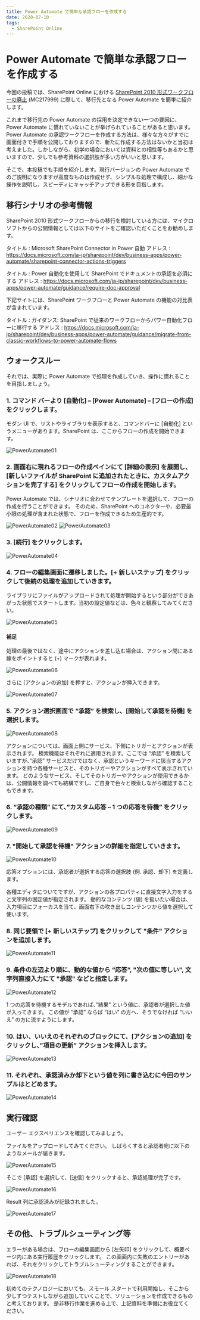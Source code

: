 ```yaml
---
title: Power Automate で簡単な承認フローを作成する
date: 2020-07-10
tags:
  - SharePoint Online
---
```


# Power Automate で簡単な承認フローを作成する

今回の投稿では、SharePoint Online における [SharePoint 2010 形式ワークフローの廃止](https://support.microsoft.com/ja-jp/office/1ca3fff8-9985-410a-85aa-8120f626965f?ui=ja-jp&rs=ja-jp&ad=jp) (MC217999) に際して、移行先となる Power Automate を簡単に紹介します。

これまで移行先の Power Automate の採用を決定できない一つの要因に、Power Automate に慣れていないことが挙げられていることがあると思います。
Power Automate の承認ワークフローを作成する方法は、様々な方々がすでに画面付きで手順を公開しておりますので、新たに作成する方法はないかと当初は考えました。しかしながら、初学の場合においては資料との相性等もあるかと思いますので、少しでも参考資料の選択肢が多い方がいいと思います。

そこで、本投稿でも手順を紹介します。現行バージョンの Power Automate でのご説明になりますが高度なものは作成せず、シンプルな処理で構成し、細かな操作を説明し、スピーディにキャッチアップできる形を目指します。

## 移行シナリオの参考情報
SharePoint 2010 形式ワークフローからの移行を検討している方には、マイクロソフトからの公開情報としては以下のサイトをご確認いただくことをお勧めします。

タイトル : Microsoft SharePoint Connector in Power 自動
アドレス : https://docs.microsoft.com/ja-jp/sharepoint/dev/business-apps/power-automate/sharepoint-connector-actions-triggers

タイトル : Power 自動化を使用して SharePoint でドキュメントの承認を必須にする
アドレス : https://docs.microsoft.com/ja-jp/sharepoint/dev/business-apps/power-automate/guidance/require-doc-approval

下記サイトには、SharePoint ワークフローと Power Automate の機能の対比表が含まれています。

タイトル : ガイダンス: SharePoint で従来のワークフローからパワー自動化フローに移行する
アドレス : https://docs.microsoft.com/ja-jp/sharepoint/dev/business-apps/power-automate/guidance/migrate-from-classic-workflows-to-power-automate-flows

## ウォークスルー
それでは、実際に Power Automate で処理を作成していき、操作に慣れることを目指しましょう。

### 1. コマンド バーより [自動化] – [Power Automate] – [フローの作成] をクリックします。
モダン UI で、リストやライブラリを表示すると、コマンドバーに [自動化] というメニューがあります。SharePoint は、ここからフローの作成を開始できます。

![PowerAutomate01](introduction-to-power-automate/PA01.png)

### 2. 画面右に現れるフローの作成ペインにて [詳細の表示] を展開し、[新しいファイルが SharePoint に追加されたときに、カスタムアクションを完了する] をクリックしてフローの作成を開始します。

Power Automate では、シナリオに合わせてテンプレートを選択して、フローの作成を行うことができます。
そのため、SharePoint へのコネクターや、必要最小限の処理が含まれた状態で、フローを作成できるため生産的です。

![PowerAutomate02](introduction-to-power-automate/PA02.png)
![PowerAutomate03](introduction-to-power-automate/PA03.png)

### 3. [続行] をクリックします。

![PowerAutomate04](introduction-to-power-automate/PA04.png)

### 4. フローの編集画面に遷移しました。[+ 新しいステップ] をクリックして後続の処理を追加していきます。
ライブラリにファイルがアップロードされて処理が開始するという部分ができあがった状態でスタートします。当初の設定値などは、色々と観察してみてください。

![PowerAutomate05](introduction-to-power-automate/PA05.png)

#### 補足
処理の最後ではなく、途中にアクションを差し込む場合は、アクション間にある線をポイントすると (+) マークが表れます。

![PowerAutomate06](introduction-to-power-automate/PA06.png)

さらに [アクションの追加] を押すと、アクションが挿入できます。

![PowerAutomate07](introduction-to-power-automate/PA07.png)

### 5. アクション選択画面で “承認” を検索し、[開始して承認を待機] を選択します。

![PowerAutomate08](introduction-to-power-automate/PA08.png)

アクションについては、画面上側にサービス、下側にトリガーとアクションが表示されます。
検索機能はそれぞれに適用されます。ここでは “承認” を検索していますが、”承認” サービスだけではなく、承認というキーワードに該当するアクションを持つ各種サービスと、そのトリガーやアクションがすべて表示されています。
どのようなサービス、そしてそのトリガーやアクションが使用できるかは、公開情報を調べても結構ですし、ご自身で色々と検索しながら確認することもできます。

### 6. “承認の種類” にて、”カスタム応答 – 1 つの応答を待機” をクリックします。

![PowerAutomate09](introduction-to-power-automate/PA09.png)

### 7. "開始して承認を待機" アクションの詳細を指定していきます。

![PowerAutomate10](introduction-to-power-automate/PA10.png)

応答オプションには、承認者が選択する応答の選択肢 (例. 承認、却下) を定義します。

各種エディタについてですが、アクションの各プロパティに直接文字入力をすると文字列の固定値が指定されます。
動的なコンテンツ (値) を扱いたい場合は、入力項目にフォーカスを当て、画面右下の吹き出しコンテンツから値を選択して使います。

### 8. 同じ要領で [+ 新しいステップ] をクリックして "条件" アクションを追加します。

![PowerAutomate11](introduction-to-power-automate/PA11.png)

### 9. 条件の左辺より順に、動的な値から “応答”, "次の値に等しい", 文字列直接入力にて "承認" などと指定します。

![PowerAutomate12](introduction-to-power-automate/PA12.png)

1 つの応答を待機するモデルであれば、”結果” という値に、承認者が選択した値が入ってきます。
この値が “承認” ならば “はい” の方へ、そうでなければ “いいえ” の方に流すようにします。

### 10. はい、いいえのそれぞれのブロックにて、[アクションの追加] をクリックし、”項目の更新” アクションを挿入します。

![PowerAutomate13](introduction-to-power-automate/PA13.png)

### 11. それぞれ、承認済みか却下という値を列に書き込むに今回のサンプルはとどめます。

![PowerAutomate14](introduction-to-power-automate/PA14.png)

## 実行確認
ユーザー エクスペリエンスを確認してみましょう。

ファイルをアップロードしてみてください。
しばらくすると承認者宛に以下のようなメールが届きます。

![PowerAutomate15](introduction-to-power-automate/PA15.png)

そこで [承認] を選択して、[送信] をクリックすると、承認処理が完了です。

![PowerAutomate16](introduction-to-power-automate/PA16.png)

Result 列に承認済みが記録されました。

![PowerAutomate17](introduction-to-power-automate/PA17.png)

## その他、トラブルシューティング等

エラーがある場合は、フローの編集画面から [左矢印] をクリックして、概要ページ内にある実行履歴をクリックします。
この画面内に失敗のエントリーがあれば、それをクリックしてトラブルシューティングすることができます。

![PowerAutomate18](introduction-to-power-automate/PA18.png)

初めてのテクノロジーにおいても、スモール スタートで利用開始し、そこから少しずつテストしながら追加していくことで、ソリューションを作成できるものと考えております。
是非移行作業を進める上で、上記資料を準備にお役立てください。

